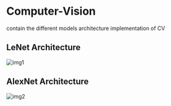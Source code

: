 # Computer-Vision
contain the different models architecture implementation of CV

## LeNet Architecture
![img1](https://www.researchgate.net/publication/333741604/figure/fig1/AS:960232285011971@1605948625858/An-example-of-a-typical-CNN-architecture-is-a-LeNet-5-architecture-19-in-identifying.png)

## AlexNet Architecture
![img2](https://neurohive.io/wp-content/uploads/2018/10/AlexNet-1.png) 
